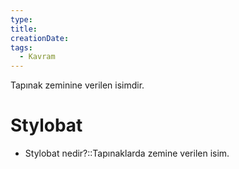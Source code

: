 ```yaml
---
type:
title:
creationDate:
tags:
  - Kavram
---
```

Tapınak zeminine verilen isimdir.

# Stylobat

* Stylobat nedir?::Tapınaklarda zemine verilen isim.
